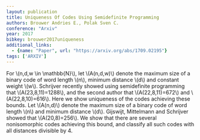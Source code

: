 ```yaml
---
layout: publication
title: Uniqueness Of Codes Using Semidefinite Programming
authors: Brouwer Andries E., Polak Sven C.
conference: "Arxiv"
year: 2017
bibkey: brouwer2017uniqueness
additional_links:
  - {name: "Paper", url: "https://arxiv.org/abs/1709.02195"}
tags: ['ARXIV']
---
```

For \\(n,d,w \in \mathbb\{N\}\\), let \\(A(n,d,w)\\) denote the maximum size of a
binary code of word length \\(n\\), minimum distance \\(d\\) and constant weight \\(w\\).
Schrijver recently showed using semidefinite programming that
\\(A(23,8,11)=1288\\), and the second author that \\(A(22,8,11)=672\\) and
\\(A(22,8,10)=616\\). Here we show uniqueness of the codes achieving these bounds.
  Let \\(A(n,d)\\) denote the maximum size of a binary code of word length \\(n\\) and
minimum distance \\(d\\). Gijswijt, Mittelmann and Schrijver showed that
\\(A(20,8)=256\\). We show that there are several nonisomorphic codes achieving
this bound, and classify all such codes with all distances divisible by 4.
